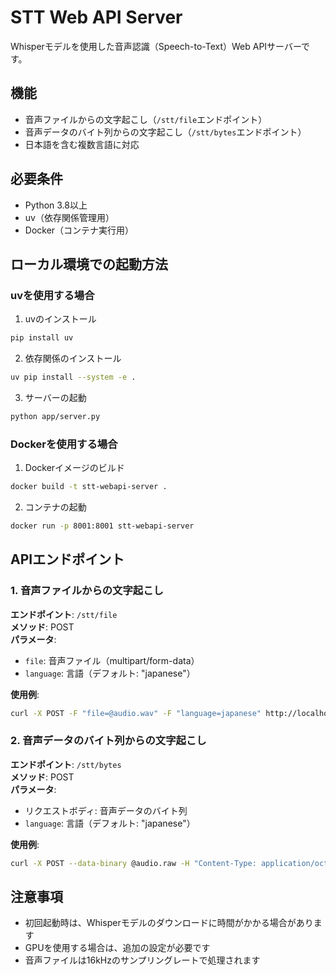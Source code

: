# STT Web API Server

Whisperモデルを使用した音声認識（Speech-to-Text）Web APIサーバーです。

## 機能

- 音声ファイルからの文字起こし（`/stt/file`エンドポイント）
- 音声データのバイト列からの文字起こし（`/stt/bytes`エンドポイント）
- 日本語を含む複数言語に対応

## 必要条件

- Python 3.8以上
- uv（依存関係管理用）
- Docker（コンテナ実行用）

## ローカル環境での起動方法

### uvを使用する場合

1. uvのインストール
```bash
pip install uv
```

2. 依存関係のインストール
```bash
uv pip install --system -e .
```

3. サーバーの起動
```bash
python app/server.py
```

### Dockerを使用する場合

1. Dockerイメージのビルド
```bash
docker build -t stt-webapi-server .
```

2. コンテナの起動
```bash
docker run -p 8001:8001 stt-webapi-server
```

## APIエンドポイント

### 1. 音声ファイルからの文字起こし

**エンドポイント**: `/stt/file`  
**メソッド**: POST  
**パラメータ**:
- `file`: 音声ファイル（multipart/form-data）
- `language`: 言語（デフォルト: "japanese"）

**使用例**:
```bash
curl -X POST -F "file=@audio.wav" -F "language=japanese" http://localhost:8001/stt/file
```

### 2. 音声データのバイト列からの文字起こし

**エンドポイント**: `/stt/bytes`  
**メソッド**: POST  
**パラメータ**:
- リクエストボディ: 音声データのバイト列
- `language`: 言語（デフォルト: "japanese"）

**使用例**:
```bash
curl -X POST --data-binary @audio.raw -H "Content-Type: application/octet-stream" http://localhost:8001/stt/bytes
```

## 注意事項

- 初回起動時は、Whisperモデルのダウンロードに時間がかかる場合があります
- GPUを使用する場合は、追加の設定が必要です
- 音声ファイルは16kHzのサンプリングレートで処理されます